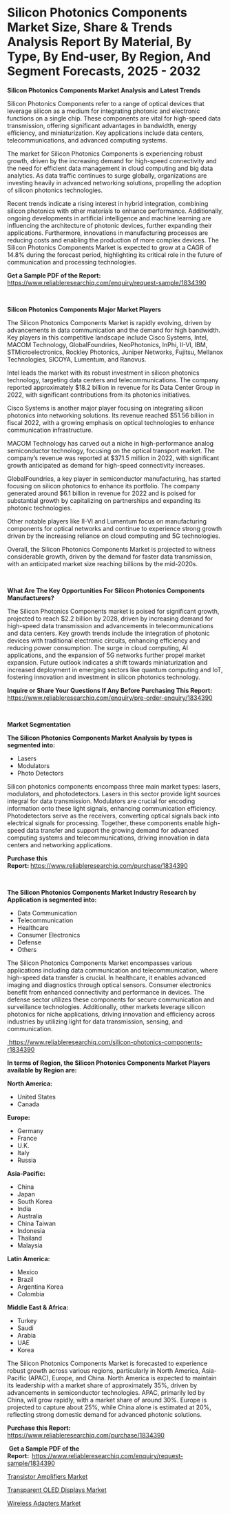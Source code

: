 <p><h1>Silicon Photonics Components Market Size, Share & Trends Analysis Report By Material, By Type, By End-user, By Region, And Segment Forecasts, 2025 - 2032</h1></p><p><strong>Silicon Photonics Components Market Analysis and Latest Trends</strong></p>
<p><p>Silicon Photonics Components refer to a range of optical devices that leverage silicon as a medium for integrating photonic and electronic functions on a single chip. These components are vital for high-speed data transmission, offering significant advantages in bandwidth, energy efficiency, and miniaturization. Key applications include data centers, telecommunications, and advanced computing systems.</p><p>The market for Silicon Photonics Components is experiencing robust growth, driven by the increasing demand for high-speed connectivity and the need for efficient data management in cloud computing and big data analytics. As data traffic continues to surge globally, organizations are investing heavily in advanced networking solutions, propelling the adoption of silicon photonics technologies.</p><p>Recent trends indicate a rising interest in hybrid integration, combining silicon photonics with other materials to enhance performance. Additionally, ongoing developments in artificial intelligence and machine learning are influencing the architecture of photonic devices, further expanding their applications. Furthermore, innovations in manufacturing processes are reducing costs and enabling the production of more complex devices. The Silicon Photonics Components Market is expected to grow at a CAGR of 14.8% during the forecast period, highlighting its critical role in the future of communication and processing technologies.</p></p>
<p><strong>Get a Sample PDF of the Report:&nbsp;</strong> <a href="https://www.reliableresearchiq.com/enquiry/request-sample/1834390?utm_campaign=1144&utm_medium=2&utm_source=Github&utm_content=ia&utm_term=11022025&utm_id=silicon-photonics-components">https://www.reliableresearchiq.com/enquiry/request-sample/1834390</a></p>
<p>&nbsp;</p>
<p><strong>Silicon Photonics Components Major Market Players</strong></p>
<p><p>The Silicon Photonics Components Market is rapidly evolving, driven by advancements in data communication and the demand for high bandwidth. Key players in this competitive landscape include Cisco Systems, Intel, MACOM Technology, GlobalFoundries, NeoPhotonics, InPhi, II-VI, IBM, STMicroelectronics, Rockley Photonics, Juniper Networks, Fujitsu, Mellanox Technologies, SICOYA, Lumentum, and Ranovus.</p><p>Intel leads the market with its robust investment in silicon photonics technology, targeting data centers and telecommunications. The company reported approximately $18.2 billion in revenue for its Data Center Group in 2022, with significant contributions from its photonics initiatives. </p><p>Cisco Systems is another major player focusing on integrating silicon photonics into networking solutions. Its revenue reached $51.56 billion in fiscal 2022, with a growing emphasis on optical technologies to enhance communication infrastructure.</p><p>MACOM Technology has carved out a niche in high-performance analog semiconductor technology, focusing on the optical transport market. The company’s revenue was reported at $371.5 million in 2022, with significant growth anticipated as demand for high-speed connectivity increases.</p><p>GlobalFoundries, a key player in semiconductor manufacturing, has started focusing on silicon photonics to enhance its portfolio. The company generated around $6.1 billion in revenue for 2022 and is poised for substantial growth by capitalizing on partnerships and expanding its photonic technologies.</p><p>Other notable players like II-VI and Lumentum focus on manufacturing components for optical networks and continue to experience strong growth driven by the increasing reliance on cloud computing and 5G technologies.</p><p>Overall, the Silicon Photonics Components Market is projected to witness considerable growth, driven by the demand for faster data transmission, with an anticipated market size reaching billions by the mid-2020s.</p></p>
<p>&nbsp;</p>
<p><strong>What Are The Key Opportunities For Silicon Photonics Components Manufacturers?</strong></p>
<p><p>The Silicon Photonics Components market is poised for significant growth, projected to reach $2.2 billion by 2028, driven by increasing demand for high-speed data transmission and advancements in telecommunications and data centers. Key growth trends include the integration of photonic devices with traditional electronic circuits, enhancing efficiency and reducing power consumption. The surge in cloud computing, AI applications, and the expansion of 5G networks further propel market expansion. Future outlook indicates a shift towards miniaturization and increased deployment in emerging sectors like quantum computing and IoT, fostering innovation and investment in silicon photonics technology.</p></p>
<p><strong>Inquire or Share Your Questions If Any Before Purchasing This Report:</strong> <a href="https://www.reliableresearchiq.com/enquiry/pre-order-enquiry/1834390?utm_campaign=1144&utm_medium=2&utm_source=Github&utm_content=ia&utm_term=11022025&utm_id=silicon-photonics-components">https://www.reliableresearchiq.com/enquiry/pre-order-enquiry/1834390</a></p>
<p>&nbsp;</p>
<p><strong>Market Segmentation</strong></p>
<p><strong>The Silicon Photonics Components Market Analysis by types is segmented into:</strong></p>
<p><ul><li>Lasers</li><li>Modulators</li><li>Photo Detectors</li></ul></p>
<p><p>Silicon photonics components encompass three main market types: lasers, modulators, and photodetectors. Lasers in this sector provide light sources integral for data transmission. Modulators are crucial for encoding information onto these light signals, enhancing communication efficiency. Photodetectors serve as the receivers, converting optical signals back into electrical signals for processing. Together, these components enable high-speed data transfer and support the growing demand for advanced computing systems and telecommunications, driving innovation in data centers and networking applications.</p></p>
<p><strong>Purchase this Report:&nbsp;</strong><a href="https://www.reliableresearchiq.com/purchase/1834390?utm_campaign=1144&utm_medium=2&utm_source=Github&utm_content=ia&utm_term=11022025&utm_id=silicon-photonics-components">https://www.reliableresearchiq.com/purchase/1834390</a></p>
<p>&nbsp;</p>
<p><strong>The Silicon Photonics Components Market Industry Research by Application is segmented into:</strong></p>
<p><ul><li>Data Communication</li><li>Telecommunication</li><li>Healthcare</li><li>Consumer Electronics</li><li>Defense</li><li>Others</li></ul></p>
<p><p>The Silicon Photonics Components Market encompasses various applications including data communication and telecommunication, where high-speed data transfer is crucial. In healthcare, it enables advanced imaging and diagnostics through optical sensors. Consumer electronics benefit from enhanced connectivity and performance in devices. The defense sector utilizes these components for secure communication and surveillance technologies. Additionally, other markets leverage silicon photonics for niche applications, driving innovation and efficiency across industries by utilizing light for data transmission, sensing, and communication.</p></p>
<p><a href="https://www.reliableresearchiq.com/silicon-photonics-components-r1834390?utm_campaign=1144&utm_medium=2&utm_source=Github&utm_content=ia&utm_term=11022025&utm_id=silicon-photonics-components">&nbsp;https://www.reliableresearchiq.com/silicon-photonics-components-r1834390</a></p>
<p><strong>In terms of Region, the Silicon Photonics Components Market Players available by Region are:</strong></p>
<p>
    <p> <strong> North America: </strong>
        <ul>
            <li>United States</li>
            <li>Canada</li>
        </ul>
        </p> 
    <p> <strong> Europe: </strong>
        <ul>
            <li>Germany</li>
            <li>France</li>
            <li>U.K.</li>
            <li>Italy</li>
            <li>Russia</li>
        </ul>
        </p> 
    <p> <strong> Asia-Pacific: </strong>
        <ul>
            <li>China</li>
            <li>Japan</li>
            <li>South Korea</li>
            <li>India</li>
            <li>Australia</li>
            <li>China Taiwan</li>
            <li>Indonesia</li>
            <li>Thailand</li>
            <li>Malaysia</li>
        </ul>
        </p> 
    <p> <strong> Latin America: </strong>
        <ul>
            <li>Mexico</li>
            <li>Brazil</li>
            <li>Argentina Korea</li>
            <li>Colombia</li>
        </ul>
        </p> 
    <p> <strong> Middle East & Africa: </strong>
        <ul>
            <li>Turkey</li>
            <li>Saudi</li>
            <li>Arabia</li>
            <li>UAE</li>
            <li>Korea</li>
        </ul>
    </p>
    </p>
<p><p>The Silicon Photonics Components Market is forecasted to experience robust growth across various regions, particularly in North America, Asia-Pacific (APAC), Europe, and China. North America is expected to maintain its leadership with a market share of approximately 35%, driven by advancements in semiconductor technologies. APAC, primarily led by China, will grow rapidly, with a market share of around 30%. Europe is projected to capture about 25%, while China alone is estimated at 20%, reflecting strong domestic demand for advanced photonic solutions.</p></p>
<p><strong>Purchase this Report: </strong><a href="https://www.reliableresearchiq.com/purchase/1834390?utm_campaign=1144&utm_medium=2&utm_source=Github&utm_content=ia&utm_term=11022025&utm_id=silicon-photonics-components">https://www.reliableresearchiq.com/purchase/1834390</a></p>
<p>&nbsp;<strong>Get a Sample PDF of the Report:&nbsp;&nbsp;</strong><a href="https://www.reliableresearchiq.com/enquiry/request-sample/1834390?utm_campaign=1144&utm_medium=2&utm_source=Github&utm_content=ia&utm_term=11022025&utm_id=silicon-photonics-components">https://www.reliableresearchiq.com/enquiry/request-sample/1834390</a></p>
<p><strong></strong></p>
<p><p><a href="https://github.com/mateyappiazo/Market-Research-Report-List-1/blob/main/transistor-amplifiers-market.md?utm_campaign=1144&utm_medium=2&utm_source=Github&utm_content=ia&utm_term=11022025&utm_id=silicon-photonics-components">Transistor Amplifiers Market</a></p><p><a href="https://github.com/thuotmolckvx/Market-Research-Report-List-1/blob/main/transparent-oled-displays-market.md?utm_campaign=1144&utm_medium=2&utm_source=Github&utm_content=ia&utm_term=11022025&utm_id=silicon-photonics-components">Transparent OLED Displays Market</a></p><p><a href="https://github.com/guneycigdem35/Market-Research-Report-List-5/blob/main/wireless-adapters-market.md?utm_campaign=1144&utm_medium=2&utm_source=Github&utm_content=ia&utm_term=11022025&utm_id=silicon-photonics-components">Wireless Adapters Market</a></p></p>